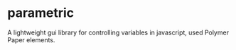 parametric
==========

A lightweight gui library for controlling variables in javascript, used Polymer Paper elements.
